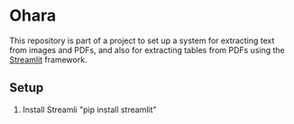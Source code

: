 # Ohara
This repository is part of a project to set up a system for extracting text from images and PDFs, and also for extracting tables from PDFs using the [Streamlit](https://docs.streamlit.io/) framework.
## Setup 
1. Install Streamli
   "pip install streamlit"

